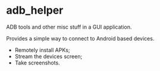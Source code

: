 # adb_helper
ADB tools and other misc stuff in a GUI application.

Provides a simple way to connect to Android based devices.
- Remotely install APKs;
- Stream the devices screen;
- Take screenshots.
